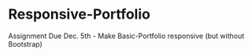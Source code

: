 # Responsive-Portfolio
Assignment Due Dec. 5th - Make Basic-Portfolio responsive (but without Bootstrap)
